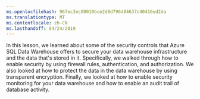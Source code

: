 ```yaml
---
ms.openlocfilehash: 967ec3ec08010bce2d8d796d84637c40416ed2da
ms.translationtype: MT
ms.contentlocale: zh-CN
ms.lasthandoff: 04/24/2019
---
```

In this lesson, we learned about some of the security controls that Azure SQL Data Warehouse offers to secure your data warehouse infrastructure and the data that's stored in it. Specifically, we walked through how to enable security by using firewall rules, authentication, and authorization. We also looked at how to protect the data in the data warehouse by using transparent encryption. Finally, we looked at how to enable security monitoring for your data warehouse and how to enable an audit trail of database activity.